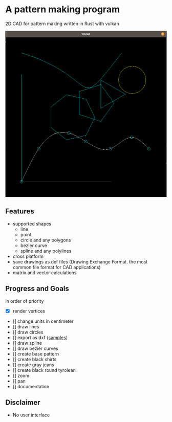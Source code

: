 # A pattern making program

2D CAD for pattern making written in Rust with vulkan

![drawings](image/drawing.png)

## Features

- supported shapes
  - line
  - point
  - circle and any polygons
  - bezier curve
  - spline and any polylines
- cross platform
- save drawings as dxf files (Drawing Exchange Format. the most common file format for CAD applications)
- matrix and vector calculations

## Progress and Goals

in order of priority

- [x] render vertices
- [] change units in centimeter
- [] draw lines
- [] draw circles
- [] export as dxf ([samples](dxf))
- [] draw spline
- [] draw bezier curves
- [] create base pattern
- [] create black shirts
- [] create gray jeans
- [] create black round tyrolean
- [] zoom
- [] pan
- [] documentation

## Disclaimer

- No user interface
